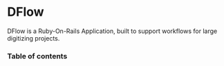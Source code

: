 # DFlow

DFlow is a Ruby-On-Rails Application, built to support workflows for large digitizing projects.

### Table of contents
